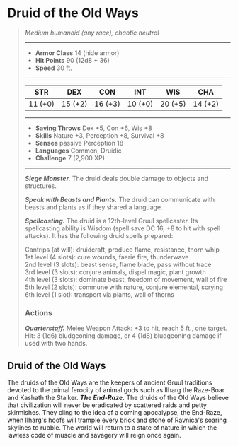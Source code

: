 # Druid of the Old Ways
>*Medium humanoid (any race), chaotic neutral*
>___
>- **Armor Class** 14 (hide armor)
>- **Hit Points** 90 (12d8 + 36)
>- **Speed** 30 ft.
>___
>|STR|DEX|CON|INT|WIS|CHA|
>|:---:|:---:|:---:|:---:|:---:|:---:|
>|11 (+0)|15 (+2)|16 (+3)|10 (+0)|20 (+5)|14 (+2)|
>___
>- **Saving Throws** Dex +5, Con +6, Wis +8
>- **Skills** Nature +3, Perception +8, Survival +8
>- **Senses** passive Perception 18
>- **Languages** Common, Druidic
>- **Challenge** 7 (2,900 XP)
>___
>***Siege Monster.*** The druid deals double damage to objects and structures.  
>
>***Speak with Beasts and Plants.*** The druid can communicate with beasts and plants as if they shared a language.  
>
>***Spellcasting.*** The druid is a 12th-level Gruul spellcaster. Its spellcasting ability is Wisdom (spell save DC 16, +8 to hit with spell attacks). It has the following druid spells prepared:  
>
>Cantrips (at will): druidcraft, produce flame, resistance, thorn whip  
>1st level (4 slots): cure wounds, faerie fire, thunderwave  
>2nd level (3 slots): beast sense, flame blade, pass without trace  
>3rd level (3 slots): conjure animals, dispel magic, plant growth  
>4th level (3 slots): dominate beast, freedom of movement, wall of fire  
>5th level (2 slots): commune with nature, conjure elemental, scrying  
>6th level (1 slot): transport via plants, wall of thorns  
>
>### Actions
>***Quarterstaff.*** Melee Weapon Attack: +3 to hit, reach 5 ft., one target. Hit: 3 (1d6) bludgeoning damage, or 4 (1d8) bludgeoning damage if used with two hands.
## Druid of the Old Ways
The druids of the Old Ways are the keepers of ancient Gruul traditions devoted to the primal ferocity of animal gods such as Ilharg the Raze-Boar and Kashath the Stalker.
***The End-Raze.*** The druids of the Old Ways believe that civilization will never be eradicated by scattered raids and petty skirmishes. They cling to the idea of a coming apocalypse, the End-Raze, when Ilharg's hoofs will trample every brick and stone of Ravnica's soaring skylines to rubble. The world will return to a state of nature in which the lawless code of muscle and savagery will reign once again.